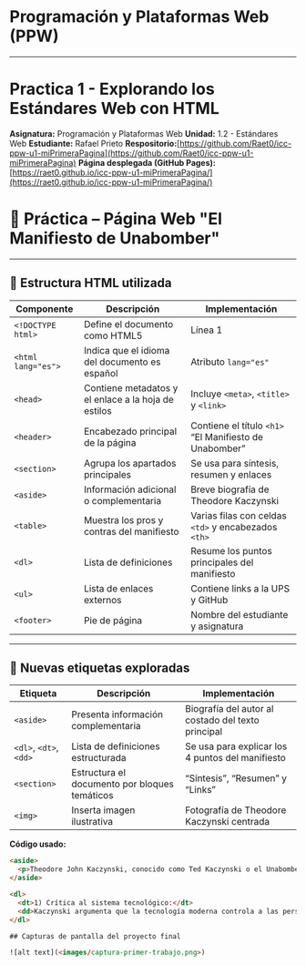 # Programación y Plataformas Web  (PPW)
---
# Practica 1 - Explorando los Estándares Web con HTML

**Asignatura:** Programación y Plataformas Web
**Unidad:** 1.2 - Estándares Web
**Estudiante:** Rafael Prieto
**Respositorio:**[https://github.com/Raet0/icc-ppw-u1-miPrimeraPagina](https://github.com/Raet0/icc-ppw-u1-miPrimeraPagina)
**Página desplegada (GitHub Pages):**[https://raet0.github.io/icc-ppw-u1-miPrimeraPagina/](https://raet0.github.io/icc-ppw-u1-miPrimeraPagina/)

# 📘 Práctica – Página Web "El Manifiesto de Unabomber"

---

## 🧱 Estructura HTML utilizada

| Componente | Descripción | Implementación |
|-------------|--------------|----------------|
| `<!DOCTYPE html>` | Define el documento como HTML5 | Línea 1 |
| `<html lang="es">` | Indica que el idioma del documento es español | Atributo `lang="es"` |
| `<head>` | Contiene metadatos y el enlace a la hoja de estilos | Incluye `<meta>`, `<title>` y `<link>` |
| `<header>` | Encabezado principal de la página | Contiene el título `<h1>` “El Manifiesto de Unabomber” |
| `<section>` | Agrupa los apartados principales | Se usa para síntesis, resumen y enlaces |
| `<aside>` | Información adicional o complementaria | Breve biografía de Theodore Kaczynski |
| `<table>` | Muestra los pros y contras del manifiesto | Varias filas con celdas `<td>` y encabezados `<th>` |
| `<dl>` | Lista de definiciones | Resume los puntos principales del manifiesto |
| `<ul>` | Lista de enlaces externos | Contiene links a la UPS y GitHub |
| `<footer>` | Pie de página | Nombre del estudiante y asignatura |

---

## 🧩 Nuevas etiquetas exploradas

| Etiqueta | Descripción | Implementación |
|-----------|--------------|----------------|
| `<aside>` | Presenta información complementaria | Biografía del autor al costado del texto principal |
| `<dl>`, `<dt>`, `<dd>` | Lista de definiciones estructurada | Se usa para explicar los 4 puntos del manifiesto |
| `<section>` | Estructura el documento por bloques temáticos | “Síntesis”, “Resumen” y “Links” |
| `<img>` | Inserta imagen ilustrativa | Fotografía de Theodore Kaczynski centrada |

**Código usado:**
```html
<aside>
  <p>Theodore John Kaczynski, conocido como Ted Kaczynski o el Unabomber, nació el 22 de mayo de 1942 en Chicago.</p>
</aside>

<dl>
  <dt>1) Crítica al sistema tecnológico:</dt>
  <dd>Kaczynski argumenta que la tecnología moderna controla a las personas.</dd>
</dl>

## Capturas de pantalla del proyecto final

![alt text](<images/captura-primer-trabajo.png>)